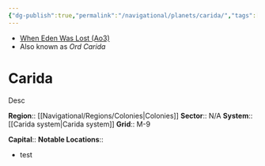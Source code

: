 ```yaml
---
{"dg-publish":true,"permalink":"/navigational/planets/carida/","tags":["map","planet","colonies","unfinished"],"noteIcon":"saber1"}
---
```


- [When Eden Was Lost (Ao3)](https://archiveofourown.org/works/19334440)
- Also known as *Ord Carida*
# Carida

Desc

**Region**::  [[Navigational/Regions/Colonies\|Colonies]]
**Sector**::  N/A
**System**::  [[Carida system\|Carida system]]
**Grid**::  M-9

**Capital**::
**Notable Locations**::
- test